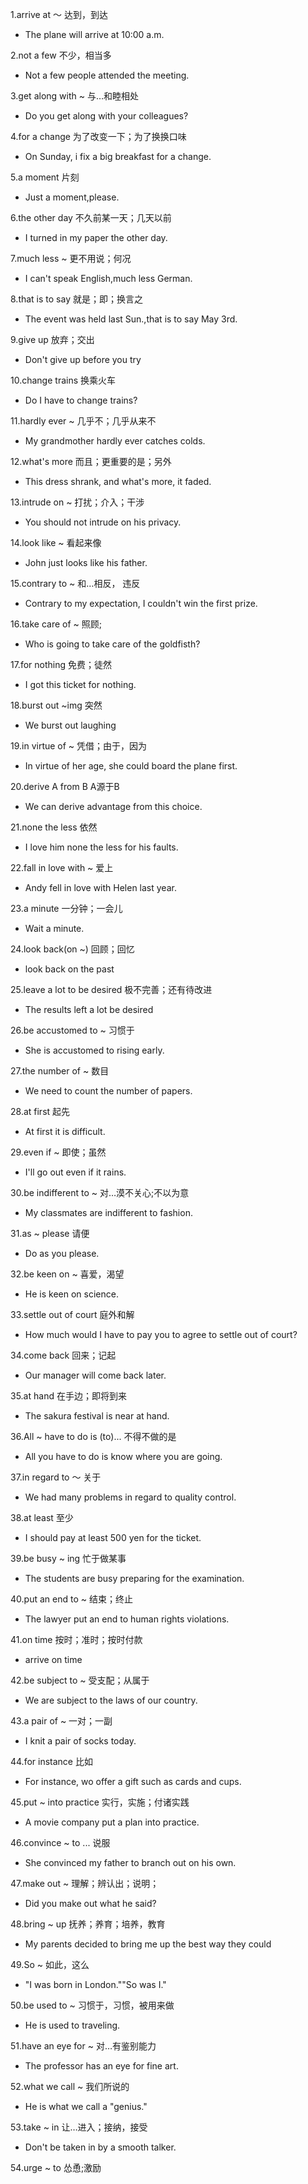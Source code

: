 1.arrive at ～ 达到，到达
* The plane will arrive at 10:00 a.m.

2.not a few 不少，相当多
* Not a few people attended the meeting.

3.get along with ~ 与…和睦相处
* Do you get along with your colleagues?

4.for a change 为了改变一下；为了换换口味
* On Sunday, i fix a big breakfast for a change.

5.a moment 片刻
* Just a moment,please.

6.the other day 不久前某一天；几天以前
* I turned in my paper the other day.

7.much less ~ 更不用说；何况
* I can't speak English,much less German.

8.that is to say 就是；即；换言之
* The event was held last Sun.,that is to say May 3rd.

9.give up 放弃；交出
* Don't give up before you try

10.change trains 换乘火车
* Do I have to change trains?

11.hardly ever ~ 几乎不；几乎从来不
* My grandmother hardly ever catches colds.

12.what's more 而且；更重要的是；另外
* This dress shrank, and what's more, it faded.

13.intrude on ~ 打扰；介入；干涉
* You should not intrude on his privacy.

14.look like ~ 看起来像
* John just looks like his father.

15.contrary to ~ 和…相反， 违反
* Contrary to my expectation, I couldn't win the first prize.

16.take care of ~ 照顾;
* Who is going to take care of the goldfisth?

17.for nothing 免费；徒然
* I got this ticket for nothing.

18.burst out ~img 突然
* We burst out laughing

19.in virtue of ~ 凭借；由于，因为
* In virtue of her age, she could board the plane first.

20.derive A from B A源于B
* We can derive advantage from this choice.

21.none the less 依然
* I love him none the less for his faults.

22.fall in love with ~ 爱上
* Andy fell in love with Helen last year.

23.a minute 一分钟；一会儿
* Wait a minute.

24.look back(on ~) 回顾；回忆
* look back on the past

25.leave a lot to be desired 极不完善；还有待改进
* The results left a lot be desired

26.be accustomed to ~ 习惯于
* She is accustomed to rising early.

27.the number of ~ 数目
* We need to count the number of papers.

28.at first 起先
* At first it is difficult.

29.even if ~ 即使；虽然
* I'll go out even if it rains.

30.be indifferent to ~ 对…漠不关心;不以为意
* My classmates are indifferent to fashion.

31.as ~ please 请便
* Do as you please.

32.be keen on ~ 喜爱，渴望
* He is keen on science.

33.settle out of court 庭外和解
* How much would I have to pay you to agree to settle out of court?

34.come back 回来；记起
* Our manager will come back later.

35.at hand 在手边；即将到来
* The sakura festival is near at hand.

36.All ~ have to do is (to)... 不得不做的是
* All you have to do is know where you are going.

37.in regard to ～ 关于
* We had many problems in regard to quality control.

38.at least 至少
* I should pay at least 500 yen for the ticket.

39.be busy ~ ing 忙于做某事
* The students are busy preparing for the examination.

40.put an end to ~ 结束；终止
* The lawyer put an end to human rights violations.

41.on time 按时；准时；按时付款
* arrive on time

42.be subject to ~ 受支配；从属于
* We are subject to the laws of our country.

43.a pair of ~ 一对；一副
* I knit a pair of socks today.

44.for instance 比如
* For instance, wo offer a gift such as cards and cups.

45.put ~ into practice 实行，实施；付诸实践
* A movie company put a plan into practice.

46.convince ~ to ... 说服
* She convinced my father to branch out on his own.

47.make out ~ 理解；辨认出；说明；
* Did you make out what he said?

48.bring ~ up 抚养；养育；培养，教育
* My parents decided to bring me up the best way they could

49.So ~ 如此，这么
* "I was born in London.""So was I."

50.be used to ~ 习惯于，习惯，被用来做
* He is used to traveling.

51.have an eye for ~ 对…有鉴别能力
* The professor has an eye for fine art.

52.what we call ~ 我们所说的
* He is what we call a "genius."

53.take ~ in 让…进入；接纳，接受
* Don't be taken in by a smooth talker.

54.urge ~ to 怂恿;激励
